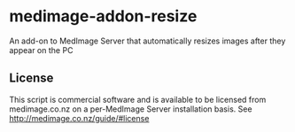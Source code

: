 # medimage-addon-resize
An add-on to MedImage Server that automatically resizes images after they appear on the PC


## License

This script is commercial software and is available to be licensed from medimage.co.nz on a per-MedImage Server installation basis.
See http://medimage.co.nz/guide/#license